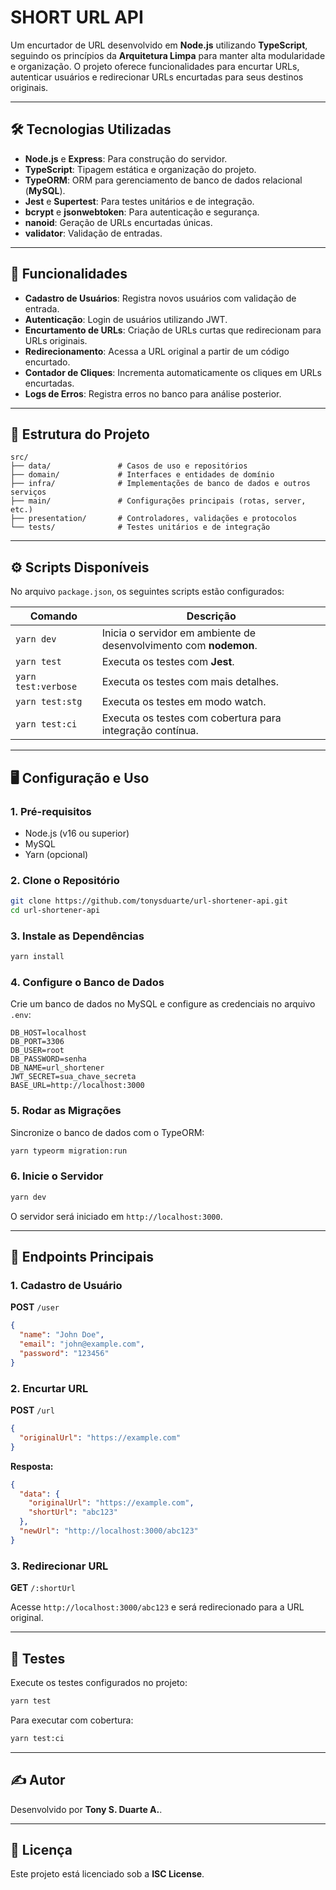 # SHORT URL API

Um encurtador de URL desenvolvido em **Node.js** utilizando **TypeScript**, seguindo os princípios da **Arquitetura Limpa** para manter alta modularidade e organização. O projeto oferece funcionalidades para encurtar URLs, autenticar usuários e redirecionar URLs encurtadas para seus destinos originais.

---

## 🛠️ Tecnologias Utilizadas

- **Node.js** e **Express**: Para construção do servidor.
- **TypeScript**: Tipagem estática e organização do projeto.
- **TypeORM**: ORM para gerenciamento de banco de dados relacional (**MySQL**).
- **Jest** e **Supertest**: Para testes unitários e de integração.
- **bcrypt** e **jsonwebtoken**: Para autenticação e segurança.
- **nanoid**: Geração de URLs encurtadas únicas.
- **validator**: Validação de entradas.

---

## 🚀 Funcionalidades

- **Cadastro de Usuários**: Registra novos usuários com validação de entrada.
- **Autenticação**: Login de usuários utilizando JWT.
- **Encurtamento de URLs**: Criação de URLs curtas que redirecionam para URLs originais.
- **Redirecionamento**: Acessa a URL original a partir de um código encurtado.
- **Contador de Cliques**: Incrementa automaticamente os cliques em URLs encurtadas.
- **Logs de Erros**: Registra erros no banco para análise posterior.

---

## 📂 Estrutura do Projeto

```
src/
├── data/               # Casos de uso e repositórios
├── domain/             # Interfaces e entidades de domínio
├── infra/              # Implementações de banco de dados e outros serviços
├── main/               # Configurações principais (rotas, server, etc.)
├── presentation/       # Controladores, validações e protocolos
└── tests/              # Testes unitários e de integração
```

---

## ⚙️ Scripts Disponíveis

No arquivo `package.json`, os seguintes scripts estão configurados:

| Comando            | Descrição                                                                 |
|--------------------|---------------------------------------------------------------------------|
| `yarn dev`         | Inicia o servidor em ambiente de desenvolvimento com **nodemon**.         |
| `yarn test`        | Executa os testes com **Jest**.                                           |
| `yarn test:verbose`| Executa os testes com mais detalhes.                                      |
| `yarn test:stg`    | Executa os testes em modo watch.                                          |
| `yarn test:ci`     | Executa os testes com cobertura para integração contínua.                |

---

## 🖥️ Configuração e Uso

### 1. **Pré-requisitos**

- Node.js (v16 ou superior)
- MySQL
- Yarn (opcional)

### 2. **Clone o Repositório**

```bash
git clone https://github.com/tonysduarte/url-shortener-api.git
cd url-shortener-api
```

### 3. **Instale as Dependências**

```bash
yarn install
```

### 4. **Configure o Banco de Dados**

Crie um banco de dados no MySQL e configure as credenciais no arquivo `.env`:

```env
DB_HOST=localhost
DB_PORT=3306
DB_USER=root
DB_PASSWORD=senha
DB_NAME=url_shortener
JWT_SECRET=sua_chave_secreta
BASE_URL=http://localhost:3000
```

### 5. **Rodar as Migrações**

Sincronize o banco de dados com o TypeORM:

```bash
yarn typeorm migration:run
```

### 6. **Inicie o Servidor**

```bash
yarn dev
```

O servidor será iniciado em `http://localhost:3000`.

---

## 🔗 Endpoints Principais

### **1. Cadastro de Usuário**

**POST** `/user`

```json
{
  "name": "John Doe",
  "email": "john@example.com",
  "password": "123456"
}
```

### **2. Encurtar URL**

**POST** `/url`

```json
{
  "originalUrl": "https://example.com"
}
```

**Resposta:**

```json
{
  "data": {
    "originalUrl": "https://example.com",
    "shortUrl": "abc123"
  },
  "newUrl": "http://localhost:3000/abc123"
}
```

### **3. Redirecionar URL**

**GET** `/:shortUrl`

Acesse `http://localhost:3000/abc123` e será redirecionado para a URL original.

---

## 🧪 Testes

Execute os testes configurados no projeto:

```bash
yarn test
```

Para executar com cobertura:

```bash
yarn test:ci
```

---

## ✍️ Autor

Desenvolvido por **Tony S. Duarte A.**.

---

## 📜 Licença

Este projeto está licenciado sob a **ISC License**.
